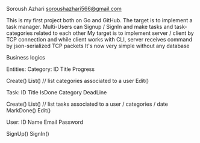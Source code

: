 Soroush Azhari
soroushazhari566@gmail.com

This is my first project both on Go and GitHub.
The target is to implement a task manager. Multi-Users can Signup / SignIn and make tasks and task-categories related to each other
My target is to implement server / client by TCP connection and while client works with CLI, server receives command by json-serialized TCP packets
It's now very simple without any database

Business logics

Entities: 
Category:
ID
Title
Progress

Create()
List() // list categories associated to a user
Edit()

Task:
ID
Title
IsDone
Category
DeadLine

Create()
List() // list tasks associated to a user / categories / date
MarkDone()
Edit()

User:
ID
Name
Email
Password

SignUp()
SignIn()